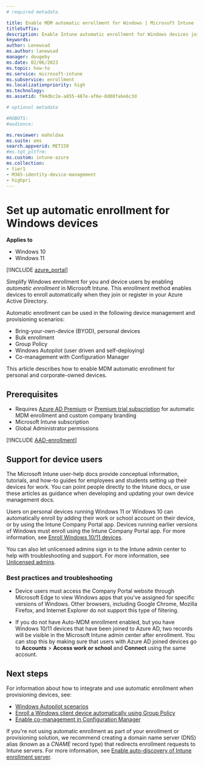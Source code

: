 ```yaml
---
# required metadata

title: Enable MDM automatic enrollment for Windows | Microsoft Intune
titleSuffix:
description: Enable Intune automatic enrollment for Windows devices joining or registering with your Azure AD.  
keywords:
author: Lenewsad
ms.author: lanewsad
manager: dougeby
ms.date: 02/06/2023
ms.topic: how-to
ms.service: microsoft-intune
ms.subservice: enrollment
ms.localizationpriority: high
ms.technology:
ms.assetid: f94dbc2e-a855-487e-af6e-8d08fabe6c3d

# optional metadata

#ROBOTS:
#audience:

ms.reviewer: maholdaa  
ms.suite: ems
search.appverid: MET150
#ms.tgt_pltfrm:
ms.custom: intune-azure
ms.collection:
- tier1
- M365-identity-device-management
- highpri
---
```


# Set up automatic enrollment for Windows devices  

**Applies to**

- Windows 10
- Windows 11

[!INCLUDE [azure_portal](../includes/azure_portal.md)]

Simplify Windows enrollment for you and device users by enabling *automatic enrollment* in Microsoft Intune. This enrollment method enables devices to enroll automatically when they join or register in your Azure Active Directory. 

Automatic enrollment can be used in the following device management and provisioning scenarios:

* Bring-your-own-device (BYOD), personal devices   
* Bulk enrollment 
* Group Policy
* Windows Autopilot (user driven and self-deploying)
* Co-management with Configuration Manager    

This article describes how to enable MDM automatic enrollment for personal and corporate-owned devices.   

## Prerequisites

- Requires [Azure AD Premium](/azure/active-directory/active-directory-get-started-premium) or [Premium trial subscription](https://go.microsoft.com/fwlink/?LinkID=816845) for automatic MDM enrollment and custom company branding    
- Microsoft Intune subscription  
- Global Administrator permissions  

[!INCLUDE [AAD-enrollment](../includes/win10-automatic-enrollment-aad.md)]  

## Support for device users  

The Microsoft Intune user-help docs provide conceptual information, tutorials, and how-to guides for employees and students setting up their devices for work. You can point people directly to the Intune docs, or use these articles as guidance when developing and updating your own device management docs.  

Users on personal devices running Windows 11 or Windows 10 can automatically enroll by adding their work or school account on their device, or by using the Intune Company Portal app. Devices running earlier versions of Windows must enroll using the Intune Company Portal app.  For more information, see [Enroll Windows 10/11 devices](../user-help/enroll-windows-10-device.md).  

You can also let unlicensed admins sign in to the Intune admin center to help with troubleshooting and support. For more information, see [Unlicensed admins](../fundamentals/unlicensed-admins.md).  
  

### Best practices and troubleshooting   

* Device users must access the Company Portal website through Microsoft Edge to view Windows apps that you've assigned for specific versions of Windows. Other browsers, including Google Chrome, Mozilla Firefox, and Internet Explorer do not support this type of filtering.

* If you do not have Auto-MDM enrollment enabled, but you have Windows 10/11 devices that have been joined to Azure AD, two records will be visible in the Microsoft Intune admin center after enrollment. You can stop this by making sure that users with Azure AD joined devices go to **Accounts** > **Access work or school** and **Connect** using the same account.  

## Next steps  

For information about how to integrate and use automatic enrollment when provisioning devices, see:  

* [Windows Autopilot scenarios](../../autopilot/tutorial/autopilot-scenarios.md)  
* [Enroll a Windows client device automatically using Group Policy](/windows/client-management/mdm/enroll-a-windows-10-device-automatically-using-group-policy)
* [Enable co-management in Configuration Manager](../../configmgr/comanage/how-to-enable.md)  

If you're not using automatic enrollment as part of your enrollment or provisioning solution, we recommend creating a domain name server (DNS) alias (known as a *CNAME* record type) that redirects enrollment requests to Intune servers. For more information, see [Enable auto-discovery of Intune enrollment server](../enrollment/windows-enrollment-create-cname.md).
